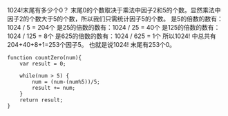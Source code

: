 1024!末尾有多少个0？
末尾0的个数取决于乘法中因子2和5的个数。显然乘法中因子2的个数大于5的个数，所以我们只需统计因子5的个数。
是5的倍数的数有： 1024 / 5 = 204个
是25的倍数的数有：1024 / 25 = 40个
是125的倍数的数有：1024 / 125 = 8个
是625的倍数的数有：1024 / 625 = 1个
所以1024! 中总共有204+40+8+1=253个因子5。
也就是说1024! 末尾有253个0。

```
function countZero(num){
    var result = 0;

    while(num > 5) {
        num = (num-(num%5))/5;
        result += num;
    }
    return result;
}
```
